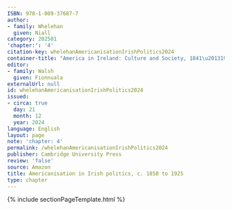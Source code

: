 ```yaml
---
ISBN: 978-1-009-37687-7
author:
- family: Whelehan
  given: Niall
category: 202501
'chapter:': '4'
citation-key: whelehanAmericanisationIrishPolitics2024
container-title: "America in Ireland: Culture and Society, 1841\u20131925"
editor:
- family: Walsh
  given: Fionnuala
externalUrl: null
id: whelehanAmericanisationIrishPolitics2024
issued:
- circa: true
  day: 21
  month: 12
  year: 2024
language: English
layout: page
note: 'chapter: 4'
permalink: /whelehanAmericanisationIrishPolitics2024
publisher: Cambridge University Press
review: 'false'
source: Amazon
title: Americanisation in Irish politics, c. 1850 to 1925
type: chapter
---
```

{% include sectionPageTemplate.html %}